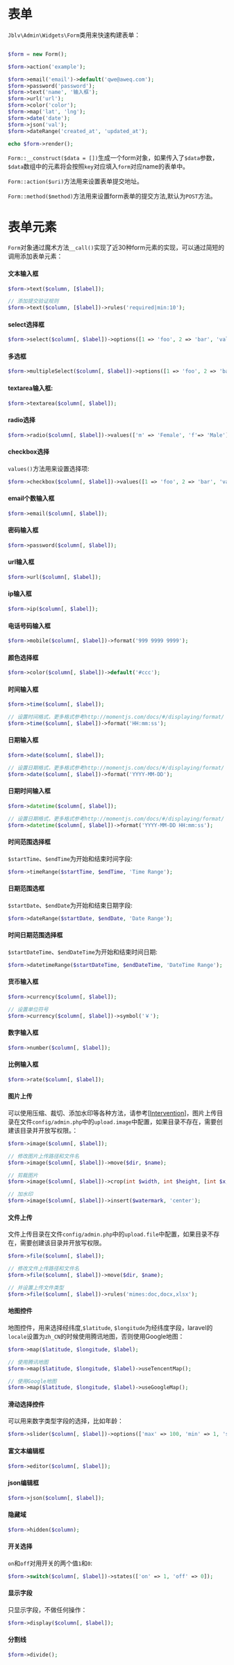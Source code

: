 # 表单

`Jblv\Admin\Widgets\Form`类用来快速构建表单：

```php

$form = new Form();

$form->action('example');

$form->email('email')->default('qwe@aweq.com');
$form->password('password');
$form->text('name', '输入框');
$form->url('url');
$form->color('color');
$form->map('lat', 'lng');
$form->date('date');
$form->json('val');
$form->dateRange('created_at', 'updated_at');

echo $form->render();
```
`Form::__construct($data = [])`生成一个form对象，如果传入了`$data`参数，`$data`数组中的元素将会按照`key`对应填入`form`对应name的表单中。

`Form::action($uri)`方法用来设置表单提交地址。

`Form::method($method)`方法用来设置form表单的提交方法,默认为`POST`方法。

# 表单元素
`Form`对象通过魔术方法`__call()`实现了近30种form元素的实现，可以通过简短的调用添加表单元素：

#### 文本输入框

```php
$form->text($column, [$label]);

// 添加提交验证规则
$form->text($column, [$label])->rules('required|min:10');
```

#### select选择框
```php
$form->select($column[, $label])->options([1 => 'foo', 2 => 'bar', 'val' => 'Option name']);
```

#### 多选框
```php
$form->multipleSelect($column[, $label])->options([1 => 'foo', 2 => 'bar', 'val' => 'Option name']);
```

#### textarea输入框:
```php
$form->textarea($column[, $label]);
```

#### radio选择
```php
$form->radio($column[, $label])->values(['m' => 'Female', 'f'=> 'Male'])->default('m');
```

#### checkbox选择
`values()`方法用来设置选择项:
```php
$form->checkbox($column[, $label])->values([1 => 'foo', 2 => 'bar', 'val' => 'Option name']);
```

#### email个数输入框
```php
$form->email($column[, $label]);
```

#### 密码输入框
```php
$form->password($column[, $label]);
```

#### url输入框
```php
$form->url($column[, $label]);
```

#### ip输入框
```php
$form->ip($column[, $label]);
```

#### 电话号码输入框
```php
$form->mobile($column[, $label])->format('999 9999 9999');
```

#### 颜色选择框
```php
$form->color($column[, $label])->default('#ccc');
```

#### 时间输入框
```php
$form->time($column[, $label]);

// 设置时间格式，更多格式参考http://momentjs.com/docs/#/displaying/format/
$form->time($column[, $label])->format('HH:mm:ss');
```

#### 日期输入框
```php
$form->date($column[, $label]);

// 设置日期格式，更多格式参考http://momentjs.com/docs/#/displaying/format/
$form->date($column[, $label])->format('YYYY-MM-DD');
```

#### 日期时间输入框
```php
$form->datetime($column[, $label]);

// 设置日期格式，更多格式参考http://momentjs.com/docs/#/displaying/format/
$form->datetime($column[, $label])->format('YYYY-MM-DD HH:mm:ss');
```

#### 时间范围选择框
`$startTime`、`$endTime`为开始和结束时间字段:
```php
$form->timeRange($startTime, $endTime, 'Time Range');
```

#### 日期范围选框
`$startDate`、`$endDate`为开始和结束日期字段:
```php
$form->dateRange($startDate, $endDate, 'Date Range');
```

#### 时间日期范围选择框
`$startDateTime`、`$endDateTime`为开始和结束时间日期:
```php
$form->datetimeRange($startDateTime, $endDateTime, 'DateTime Range');
```

#### 货币输入框
```php
$form->currency($column[, $label]);

// 设置单位符号
$form->currency($column[, $label])->symbol('￥');

```

#### 数字输入框
```php
$form->number($column[, $label]);
```

#### 比例输入框
```php
$form->rate($column[, $label]);
```

#### 图片上传
可以使用压缩、裁切、添加水印等各种方法，请参考[[Intervention](http://image.intervention.io/getting_started/introduction)]，图片上传目录在文件`config/admin.php`中的`upload.image`中配置，如果目录不存在，需要创建该目录并开放写权限。：
```php
$form->image($column[, $label]);

// 修改图片上传路径和文件名
$form->image($column[, $label])->move($dir, $name);

// 剪裁图片
$form->image($column[, $label])->crop(int $width, int $height, [int $x, int $y]);

// 加水印
$form->image($column[, $label])->insert($watermark, 'center');
```

#### 文件上传
文件上传目录在文件`config/admin.php`中的`upload.file`中配置，如果目录不存在，需要创建该目录并开放写权限。
```php
$form->file($column[, $label]);

// 修改文件上传路径和文件名
$form->file($column[, $label])->move($dir, $name);

// 并设置上传文件类型
$form->file($column[, $label])->rules('mimes:doc,docx,xlsx');
```

#### 地图控件
地图控件，用来选择经纬度,`$latitude`, `$longitude`为经纬度字段，laravel的`locale`设置为`zh_CN`的时候使用腾讯地图，否则使用Google地图：
```php
$form->map($latitude, $longitude, $label);

// 使用腾讯地图
$form->map($latitude, $longitude, $label)->useTencentMap();

// 使用Google地图
$form->map($latitude, $longitude, $label)->useGoogleMap();
```

#### 滑动选择控件
可以用来数字类型字段的选择，比如年龄：
```php
$form->slider($column[, $label])->options(['max' => 100, 'min' => 1, 'step' => 1, 'postfix' => 'years old']);
```

#### 富文本编辑框
```php
$form->editor($column[, $label]);
```

#### json编辑框
```php
$form->json($column[, $label]);
```

#### 隐藏域
```php
$form->hidden($column);
```

#### 开关选择
`on`和`off`对用开关的两个值`1`和`0`:
```php
$form->switch($column[, $label])->states(['on' => 1, 'off' => 0]);
```

#### 显示字段
只显示字段，不做任何操作：
```php
$form->display($column[, $label]);
```

#### 分割线
```php
$form->divide();
```